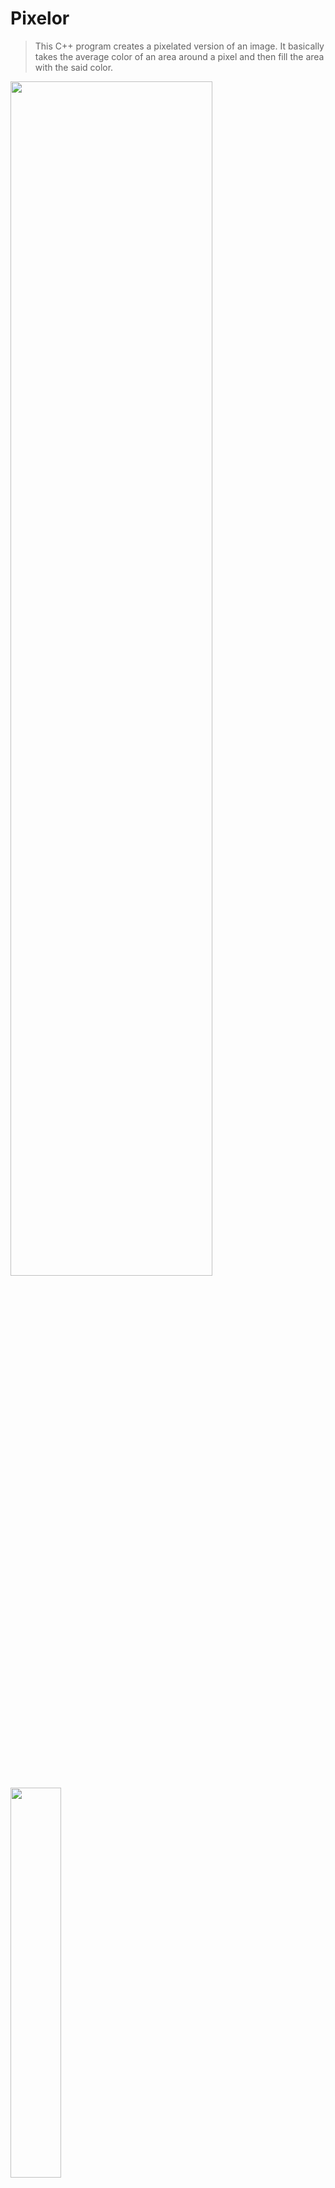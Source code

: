 # Pixelor

>This C++ program creates a pixelated version of an image.
>It basically takes the average color of an area around a pixel and then fill the area with the said color.

<img src="https://user-images.githubusercontent.com/55590340/205624544-f7c1c138-e62b-4313-84c6-43f7dfd03057.png" width=80% height=70%>
<img src="https://user-images.githubusercontent.com/55590340/205624568-9690dda0-6c4d-4b09-aeca-877facbea5b0.png" width=40% height=40%>


## Building

Requires the SFML library

On Ubuntu:

```sh
sudo apt-get install libsfml-dev
cmake <path-to-source>
make
```

On OSX with [Homebrew](https://brew.sh/):
```sh
brew install sfml
cmake <path-to-source>
make
```

## Run
```sh
./Pixelor <path-to-image> <pixel-size>
```
Note: Both the width and the height of the image must be divisible by the pixel-size

